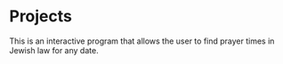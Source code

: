 # Projects
This is an interactive program that allows the user to find prayer times in Jewish law for any date. 
